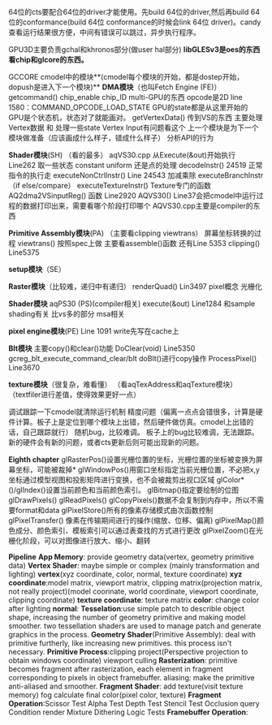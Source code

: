64位的cts要配合64位的driver才能使用。先build 64位的driver,然后再build 64位的conformance(build 64位 conformance的时候会link 64位 driver)。candy查看运行结果很方便，中间有错误可以跳过，异步执行程序。

GPU3D主要负责gchal和khronos部分(做user hal部分)
**libGLESv3是oes的东西 看chip和glcore的东西。**

GCCORE cmodel中的模块**(cmodel每个模块的开始，都是dostep开始，dopush是进入下一个模块)**
**DMA模块**（也叫Fetch Engine (FE)）
getcommand() chip_enable chip_ID multi-GPU的东西 opcode是2D
line 1580：COMMAND_OPCODE_LOAD_STATE GPU的state都是从这里开始的
GPU是个状态机，状态对了就能画对。
getVertexData() 传到VS的东西  主要处理Vertex数据 和 处理一些state Vertex Input有问题看这个
上一个模块是为下一个模块做准备（应该画成什么样子，错成什么样子）
分析API的行为

**Shader模块**(SH) （看的最多）
aqVS30.cpp 从Execute(&out)开始执行 Line262 取一些状态 constant uniform 还是点的处理
decodeInstr() 24519
正常指令的执行走 executeNonCtrlInstr() Line 24543 加减乘除
executeBranchInstr （if else/compare）
executeTextureInstr() Texture专门的函数AQ2dma2VSinputReg() 函数 Line2920
AQVS30() Line37会把cmodel中运行过程的数据打印出来，需要看哪个阶段打印哪个
AQVS30.cpp主要是compiler的东西

**Primitive Assembly模块**(PA)
（主要看clipping viewtrans） 
屏幕坐标转换的过程
viewtrans() 按照spec上做
主要看assemble()函数
还有Line 5353
clipping() Line5375

**setup模块**（SE）

**Raster模块**（比较难，递归中有递归）
renderQuad() Lin3497
pixel概念 光栅化

**Shader模块**
aqPS30 (PS)(compiler相关)
execute(&out) Line1284
和sample shading有关 比vs多的部分
msa相关

**pixel engine模块**(PE)
Line 1091 write先写在cache上

**Blt模块**
主要copy()和clear()功能
DoClear(void) Line5350
gcreg_blt_execute_command_clear/blt
doBlt()进行copy操作 ProcessPixel() Line3670

**texture模块**（很复杂，难看懂）
（看aqTexAddress和aqTexture模块）
（textfiler进行差值，使得效果更好一点）

调试跟踪一下cmodel就清除运行机制
精度问题（偏离一点点会错很多，计算是硬件计算。板子上是定位到哪个模块上出错，然后硬件做仿真。cmodel上出错的话，自己跟踪就行）
随机bug，比较难调。
板子上的bug比较难调，无法跟踪。
新的硬件会有新的问题，或者cts更新后则可能出现新的问题。

**Eighth chapter**
glRasterPos()设置光栅位置的坐标，光栅位置的坐标被变换为屏幕坐标，可能被裁掉*
glWindowPos()用窗口坐标指定当前光栅位置，不必把x,y坐标通过模型视图和投影矩阵进行变换，也不会被裁剪出视口区域
glColor*()/glIndex()设置当前颜色和当前颜色索引。
glBitmap()指定要绘制的位图
glDrawPixels()
glReadPixels()
glCopyPixels()数据不会复制到内存中，所以不需要format和data
glPixelStore()所有的像素存储模式由次函数控制
glPixelTransfer() 像素在传输期间进行的操作(缩放、位移、偏离)
glPixelMap()颜色成分、颜色索引、模板索引可以通过表查找的方式进行更改
glPixelZoom()在光栅化阶段，可以对图像进行放大、缩小、翻转

**Pipeline**
**App Memory**: provide geometry data(vertex, geometry primitive data)
**Vertex Shader**: maybe simple or complex (mainly transformation and lighting)
						**vertex**(xyz coordinate, color, normal, texture coordinate)
						**xyz coordinate**:model matrix, viewport matrix, clipping matrix(projection matrix, not really project)(model 													coorinate, world coordinate, viewport coordinate, clipping coordinate)
						**texture coordinate**: texture matrix
						**color**: change color after lighting
						**normal**: 
**Tesselation**:use simple patch to describle object shape, increasing the number of geometry primitive and making model 					smoother. two tessellation shaders are used to manage patch and generate graphics in the process.
**Geometry Shader**(Primitive Assembly): deal with primitive furtherly, like increasing new primitives. this process isn't 
																necessary.
**Primitive Process**:clipping project(Perspective projection to obtain windows coordinate) viewport culling
**Rasterization**: primitive becomes fragment after rasterization, each element in fragment corresponding to pixels in
						object framebuffer.
						aliasing: make the primitive anti-aliased and smoother.
**Fragment Shader**: add texture(visit texture memory)
								fog
								calculate final color(pixel color, texture)
**Fragment Operation**:Scissor Test
									Alpha Test
									Depth Test
									Stencil Test
									Occlusion query
									Condition render
									Mixture Dithering Logic Tests
**Framebuffer Operation**:													

​			

​												

​						